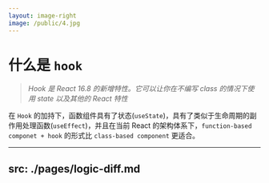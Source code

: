 ```yaml
---
layout: image-right
image: /public/4.jpg
---
```


# 什么是 `hook`

>_Hook 是 React 16.8 的新增特性。它可以让你在不编写 class 的情况下使用 state 以及其他的 React 特性_

在 `Hook` 的加持下，函数组件具有了状态(`useState`)，具有了类似于生命周期的副作用处理函数(`useEffect`)，并且在当前 React 的架构体系下，`function-based componet + hook` 的形式比 `class-based component` 更适合。

---
src: ./pages/logic-diff.md
---